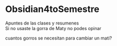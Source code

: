 # Obsidian4toSemestre
Apuntes de las clases y resumenes <br>
Si no usaste la gorra de Maty no podes opinar

cuantos gorros se necesitan para cambiar un mati?
